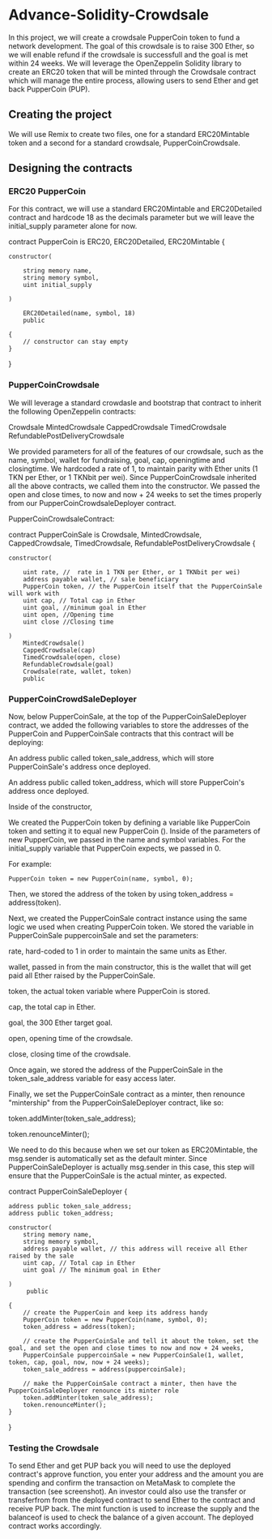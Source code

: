 # Advance-Solidity-Crowdsale

In this project, we will create a crowdsale PupperCoin token to fund a network development. The goal of this crowdsale is to raise 300 Ether, so we will enable refund if the crowdsale is successfull and the goal is met within 24 weeks.
We will leverage the OpenZeppelin Solidity library to create an ERC20 token that will be minted through the Crowdsale contract which will manage the entire process, allowing users to send Ether and get back PupperCoin (PUP).

## Creating the project
We will use Remix to create two files, one for a standard ERC20Mintable token and a second for a standard crowdsale, PupperCoinCrowdsale.

## Designing the contracts

### ERC20 PupperCoin
For this contract, we will use a standard ERC20Mintable and ERC20Detailed contract and hardcode 18 as the decimals parameter but we will leave the initial_supply parameter alone for now.



contract PupperCoin is ERC20, ERC20Detailed, ERC20Mintable {

    constructor(
    
        string memory name,
        string memory symbol,
        uint initial_supply
        
    )
    
        ERC20Detailed(name, symbol, 18)
        public
        
    {
        // constructor can stay empty
    }
}



### PupperCoinCrowdsale
We will leverage a standard crowdasle and bootstrap that contract to inherit the following OpenZeppelin contracts: 

Crowdsale
MintedCrowdsale
CappedCrowdsale
TimedCrowdsale
RefundablePostDeliveryCrowdsale


We provided parameters for all of the features of our crowdsale, such as the name, symbol, wallet for fundraising, goal, cap, openingtime and closingtime.
We hardcoded a rate of 1, to maintain parity with Ether units (1 TKN per Ether, or 1 TKNbit per wei). Since PupperCoinCrowdsale inherited all the above contracts, we called them into the constructor. We passed the open and close times, to now and now + 24 weeks to set the times properly from our PupperCoinCrowdsaleDeployer contract.


PupperCoinCrowdsaleContract:

 contract PupperCoinSale is Crowdsale, MintedCrowdsale, CappedCrowdsale, TimedCrowdsale, RefundablePostDeliveryCrowdsale {
 
    constructor(
    
        uint rate, //  rate in 1 TKN per Ether, or 1 TKNbit per wei)
        address payable wallet, // sale beneficiary
        PupperCoin token, // the PupperCoin itself that the PupperCoinSale will work with
        uint cap, // Total cap in Ether
        uint goal, //minimum goal in Ether
        uint open, //Opening time
        uint close //Closing time
         
    )
        MintedCrowdsale()
        CappedCrowdsale(cap)
        TimedCrowdsale(open, close)
        RefundableCrowdsale(goal)
        Crowdsale(rate, wallet, token)
        public
   


### PupperCoinCrowdSaleDeployer

Now, below PupperCoinSale, at the top of the PupperCoinSaleDeployer contract, we added the following variables to store the addresses of the PupperCoin and PupperCoinSale contracts that this contract will be deploying:

An address public called token_sale_address, which will store PupperCoinSale's address once deployed.

An address public called token_address, which will store PupperCoin's address once deployed.

Inside of the constructor,


We created the PupperCoin token by defining a variable like PupperCoin token and setting it to equal new PupperCoin (). Inside of the parameters of new PupperCoin, we passed in the name and symbol variables. For the initial_supply variable that PupperCoin expects, we passed in 0.

For example:

    PupperCoin token = new PupperCoin(name, symbol, 0);


Then, we stored the address of the token by using token_address = address(token).


Next, we created the PupperCoinSale contract instance using the same logic we used when creating PupperCoin token. We stored the variable in PupperCoinSale puppercoinSale and set the parameters:


rate, hard-coded to 1 in order to maintain the same units as Ether.

wallet, passed in from the main constructor, this is the wallet that will get paid all Ether raised by the PupperCoinSale.

token, the actual token variable where PupperCoin is stored.

cap, the total cap in Ether.

goal, the 300 Ether target goal.

open, opening time of the crowdsale.

close, closing time of the crowdsale.

Once again, we stored the address of the PupperCoinSale in the token_sale_address variable for easy access later.


Finally, we set the PupperCoinSale contract as a minter, then renounce "mintership" from the PupperCoinSaleDeployer contract, like so:

token.addMinter(token_sale_address);

token.renounceMinter();


We need to do this because when we set our token as ERC20Mintable, the msg.sender is automatically set as the default minter. Since PupperCoinSaleDeployer is actually msg.sender in this case, this step will ensure that the PupperCoinSale is the actual minter, as expected.


contract PupperCoinSaleDeployer {

    address public token_sale_address;
    address public token_address;
    
    constructor(
        string memory name,
        string memory symbol,
        address payable wallet, // this address will receive all Ether raised by the sale
        uint cap, // Total cap in Ether
        uint goal // The minimum goal in Ether

    )
         public
         
    {
        // create the PupperCoin and keep its address handy
        PupperCoin token = new PupperCoin(name, symbol, 0);
        token_address = address(token);

        // create the PupperCoinSale and tell it about the token, set the goal, and set the open and close times to now and now + 24 weeks,
        PupperCoinSale puppercoinSale = new PupperCoinSale(1, wallet, token, cap, goal, now, now + 24 weeks);
        token_sale_address = address(puppercoinSale);

        // make the PupperCoinSale contract a minter, then have the PupperCoinSaleDeployer renounce its minter role
        token.addMinter(token_sale_address);
        token.renounceMinter();
    }
}


### Testing the Crowdsale
To send Ether and get PUP back you will need to use the deployed contract's approve function, you enter your address and the amount you are spending and confirm the transaction on MetaMask to complete the transaction (see screenshot).
An investor could also use the transfer or transferfrom from the deployed contract to send Ether to the contract and receive PUP back. The mint function is used to increase the supply and the balanceof is used to check the balance of a given account. The deployed contract works accordingly.




